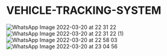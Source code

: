 # VEHICLE-TRACKING-SYSTEM


![WhatsApp Image 2022-03-20 at 22 31 22](https://user-images.githubusercontent.com/80275552/163974274-41bf778a-4d6c-4525-b93c-5e1f36f92a3b.jpeg)
![WhatsApp Image 2022-03-20 at 22 31 22 (1)](https://user-images.githubusercontent.com/80275552/163974290-77bf34bc-53dd-4ccd-a79f-4cd520d640e2.jpeg)
![WhatsApp Image 2022-03-20 at 22 58 03](https://user-images.githubusercontent.com/80275552/163974323-f9296622-4a4b-43fb-9e48-ca5ddad42ff3.jpeg)
![WhatsApp Image 2022-03-20 at 23 04 56](https://user-images.githubusercontent.com/80275552/163974334-b62ec42f-0729-41fe-821c-751a9ce42d44.jpeg)
